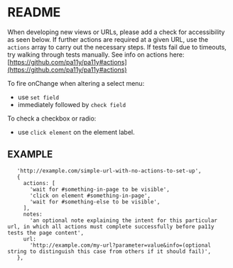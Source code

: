 # README
  When developing new views or URLs, please add a check for accessibility as seen below. If further actions are required at a given URL, use the `actions` array to carry out the necessary steps. If tests fail due to timeouts, try walking through tests manually. See info on actions here: [https://github.com/pa11y/pa11y#actions](https://github.com/pa11y/pa11y#actions)

  To fire onChange when altering a select menu:
  * use `set field` 
  * immediately followed by `check field`
  
  To check a checkbox or radio:
  * use `click element` on the element label.

## EXAMPLE
 ```
    'http://example.com/simple-url-with-no-actions-to-set-up',
    {
      actions: [
        'wait for #something-in-page to be visible',
        'click on element #something-in-page',
        'wait for #something-else to be visible',
      ],
      notes:
        'an optional note explaining the intent for this particular url, in which all actions must complete successfully before pa11y tests the page content',
      url:
        'http://example.com/my-url?parameter=value&info=(optional string to distinguish this case from others if it should fail)',
    },
  ```
